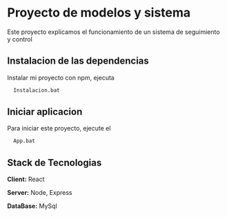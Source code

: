 
# Proyecto de modelos y sistema

Este proyecto explicamos el funcionamiento de un sistema de seguimiento y control

## Instalacion de las dependencias

Instalar mi proyecto con npm, ejecuta

```bash
  Instalacion.bat
```


## Iniciar aplicacion

Para iniciar este proyecto, ejecute el

```bash
  App.bat
```

## Stack de Tecnologias

**Client:** React

**Server:** Node, Express

**DataBase:** MySql
